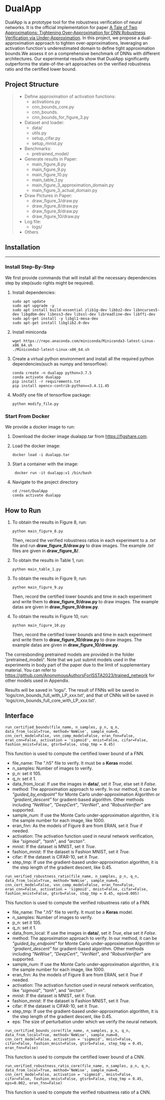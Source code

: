 # DualApp
DualApp is a prototype tool for the robustness verification of neural networks. It is the official implementation for paper [A Tale of Two Approximations: Tightening Over-Approximation for DNN Robustness Verification via Under-Approximation](). In this project, we propose a dual-approximation approach to tighten over-approximations, leveraging an activation function's underestimated domain to define tight approximation bounds.We assess it on a comprehensive benchmark of DNNs with different architectures. Our experimental results show that DualApp significantly outperforms the state-of-the-art approaches on the verified robustness ratio and the certified lower bound. 

## Project Structure
> - Define approximation of activation functions:
>    - activations.py
>    - cnn_bounds_core.py
>    - cnn_bounds.
>    - cnn_bounds_for_figure_3.py
> - Dataset and loader:
>    - data/
>    - utils.py
>    - setup_cifar.py
>    - setup_mnist.py
> - Benchmarks:
>    - pretrained_model/
> - Generate results in Paper:
>    - main_figure_8.py
>    - main_figure_9.py
>    - main_figure_10.py
>    - main_table_1.py
>    - main_figure_3_approximation_domain.py
>    - main_figure_3_actual_domain.py
> - Draw Pictures in Paper: 
>    - draw_figure_3/draw.py
>    - draw_figure_8/draw.py
>    - draw_figure_9/draw.py
>    - draw_figure_10/draw.py
> - Log file:
>    - logs/
> - Others


## Installation
***

### Install Step-By-Step

We first provide commands that will install all the necessary dependencies step by step(sudo rights might be required). 

1. Install dependencies:
    ```
    sudo apt update
    sudo apt upgrade -y
    sudo apt install build-essential zlib1g-dev libbz2-dev libncurses5-dev libgdbm-dev libnss3-dev libssl-dev libreadline-dev libffi-dev
    sudo apt-get install -y libgl1-mesa-dev
    sudo apt-get install libglib2.0-dev
    ```
2. Install miniconda
    ```
    wget https://repo.anaconda.com/miniconda/Miniconda3-latest-Linux-x86_64.sh
    ./Miniconda3-latest-Linux-x86_64.sh
    ```
3. Create a virtual python environment and install all the required python dependencies(such as numpy and tensorflow):
    ```
    conda create -n dualapp python=3.7.5
    conda activate dualapp
    pip install -r requirements.txt
    pip install opencv-contrib-python==3.4.11.45
    ```
4. Modify one file of tensorflow package:
    ```
    python modify_file.py
    ```

### Start From Docker
We provide a docker image to run:

1. Download the docker image dualapp.tar from https://figshare.com.

2. Load the docker image:
    ```
    docker load -i dualapp.tar
    ```
3. Start a container with the image:
    ```
     docker run -it dualapp:v1 /bin/bash
    ```
4. Navigate to the project directory
    ```
    cd /root/DualApp
    conda activate dualapp
    ```


## How to Run

1. To obtain the results in Figure 8, run:
    ```
    python main_figure_8.py
    ```
    Then, record the verified robustness ratios in each experiment to a *.txt* file and run **draw_figure_8/draw.py** to draw images. The example *.txt* files are given in **draw_figure_8/**. 

2. To obtain the results in Table 1, run:
    ```
    python main_table_1.py
    ```

3. To obtain the results in Figure 9, run:
    ```
    python main_figure_9.py
    ```
    Then, record the certified lower bounds and time in each experiment and write them to **draw_figure_9/draw.py** to draw images. The example datas are given in **draw_figure_9/draw.py**. 

4. To obtain the results in Figure 10, run:
    ```
    python main_figure_10.py
    ```
    Then, record the certified lower bounds and time in each experiment and write them to **draw_figure_10/draw.py** to draw images. The example datas are given in **draw_figure_10/draw.py**. 


The corresbonding pretrained models are provided in the folder 'pretrained_model/'. Note that we just submit models used in the experiments in body part of the paper due to the limit of supplementary material. You can refer to https://github.com/AnonymousAuthorsForISSTA2023/trained_network for other models used in Appendix. 

Results will be saved in 'logs/'. The result of FNNs will be saved in 'logs/cnn_bounds_full_with_LP_xxx.txt', and that of CNNs will be saved in 'logs/cnn_bounds_full_core_with_LP_xxx.txt'.


## Interface

```
run_certified_bounds(file_name, n_samples, p_n, q_n, data_from_local=True, method='NeWise', sample_num=0, cnn_cert_model=False, vnn_comp_model=False, eran_fnn=False, eran_cnn=False, activation = 'sigmoid', mnist=False, cifar=False, fashion_mnist=False, gtsrb=False, step_tmp = 0.45)
```
This function is used to compute the certified lower bound of a FNN. 
- file_name: The ".h5" file to verify. It must be a **Keras** model. 
- n_samples: Number of images to verify. 
- p_n: set it 105. 
- q_n: set it 1. 
- data_from_local: If use the images in **data/**, set it *True*, else set it *False*.
- method: The approximation approach to verify. In our method, it can be *"guided_by_endpoint"* for Monte Carlo under-approximation Algorithm or *"gradient_descent"* for gradient-based algorithm. Other methods including *"NeWise"*, *"DeepCert"*, *"VeriNet"*, and *"RobustVerifier"* are supported. 
- sample_num: If use the Monte Carlo under-approximation algorithm, it is the sample number for each image, like 1000.
- eran_fnn: As the models of Figure 8 are from ERAN, set it *True* if needed. 
- activation: The activation function used in neural network verification, like *"sigmoid"*, *"tanh"*, and *"arctan"*. 
- mnist: If the dataset is MNIST, set it *True*.
- fashion_mnist: If the dataset is Fashion MNIST, set it *True*.
- cifar: If the dataset is CIFAR-10, set it *True*.
- step_tmp: If use the gradient-based under-approximation algorithm, it is the step length of the gradient descent, like 0.45. 

```
run_verified_robustness_ratio(file_name, n_samples, p_n, q_n, data_from_local=True, method='NeWise', sample_num=0, cnn_cert_model=False, vnn_comp_model=False, eran_fnn=False, eran_cnn=False, activation = 'sigmoid', mnist=False, cifar=False, fashion_mnist=False, gtsrb=False, step_tmp = 0.45, eps=0.005)
```
This function is used to compute the verified robustness ratio of a FNN.
- file_name: The ".h5" file to verify. It must be a **Keras** model. 
- n_samples: Number of images to verify. 
- p_n: set it 105. 
- q_n: set it 1. 
- data_from_local: If use the images in **data/**, set it *True*, else set it *False*.
- method: The approximation approach to verify. In our method, it can be *"guided_by_endpoint"* for Monte Carlo under-approximation Algorithm or *"gradient_descent"* for gradient-based algorithm. Other methods including *"NeWise"*, *"DeepCert"*, *"VeriNet"*, and *"RobustVerifier"* are supported. 
- sample_num: If use the Monte Carlo under-approximation algorithm, it is the sample number for each image, like 1000.
- eran_fnn: As the models of Figure 8 are from ERAN, set it *True* if needed. 
- activation: The activation function used in neural network verification, like *"sigmoid"*, *"tanh"*, and *"arctan"*. 
- mnist: If the dataset is MNIST, set it *True*.
- fashion_mnist: If the dataset is Fashion MNIST, set it *True*.
- cifar: If the dataset is CIFAR-10, set it *True*.
- step_tmp: If use the gradient-based under-approximation algorithm, it is the step length of the gradient descent, like 0.45. 
- eps: The size of perturbation under which we verify the neural network. 


```
run_certified_bounds_core(file_name, n_samples, p_n, q_n, data_from_local=True, method='NeWise', sample_num=0, cnn_cert_model=False, activation = 'sigmoid', mnist=False, cifar=False, fashion_mnist=False, gtsrb=False, step_tmp = 0.45, eran_fnn=False)
```
This function is used to compute the certified lower bound of a CNN.

```
run_verified_robustness_ratio_core(file_name, n_samples, p_n, q_n, data_from_local=True, method='NeWise', sample_num=0, cnn_cert_model=False, activation = 'sigmoid', mnist=False, cifar=False, fashion_mnist=False, gtsrb=False, step_tmp = 0.45, eps=0.002, eran_fnn=False)
```
This function is used to compute the verified robustness ratio of a CNN.


